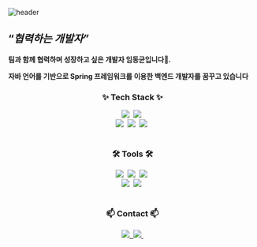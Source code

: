 
![header](https://capsule-render.vercel.app/api?type=Rounded&color=timeGradient&text=Welcome%20to%20DongKyun's%20GitHub%20👋&animation=twinkling&fontSize=30&fontAlignY=40&fontAlign=70&height=250)

## **“*협력하는 개발자”***

**팀과 함께 협력하며 성장하고 싶은 개발자 임동균입니다🌱.**

**자바 언어를 기반으로 Spring 프레임워크를 이용한 백엔드 개발자를 꿈꾸고 있습니다**

<h3 align="center">✨ Tech Stack ✨</h3>
<div align="center">
  <img src="https://img.shields.io/badge/Spring-6DB33F?style=for-the-badge&logo=Spring&logoColor=white" />&nbsp
  <img src="https://img.shields.io/badge/oracle-F80000?style=for-the-badge&logo=oracle&logoColor=white" />&nbsp
</div>

<div align="center">
  <img src="https://img.shields.io/badge/java-007396?style=for-the-badge&logo=java&logoColor=white"/>&nbsp
  <img src="https://img.shields.io/badge/JPA-59666C?style=for-the-badge&logo=hibernate&logoColor=white" />&nbsp
  <img src="https://img.shields.io/badge/MyBatis-A9225C?style=for-the-badge&logo=mybatis&logoColor=white" />&nbsp
</div>

<br>

<h3 align="center">🛠 Tools 🛠</h3>
<div align="center">
  <img src="https://img.shields.io/badge/git-F05033.svg?style=for-the-badge&logo=git&logoColor=white" />&nbsp
  <img src="https://img.shields.io/badge/github-181717.svg?style=for-the-badge&logo=github&logoColor=white" />&nbsp
  <img src="https://img.shields.io/badge/Notion-F3F3F3.svg?style=for-the-badge&logo=notion&logoColor=black" />&nbsp
</div>

<div align="center">
  <img src="https://img.shields.io/badge/eclipse-2C2255?style=for-the-badge&logo=eclipseide&logoColor=white" />&nbsp
  <img src="https://img.shields.io/badge/intellij-000000?style=for-the-badge&logo=intellijidea&logoColor=white" />&nbsp
</div>


<br>

<h3 align="center">📫 Contact 📫</h3>
<div align="center">
  <a href="https://imdongkyun.notion.site/6f48189d8cfe4d22b690a9b682fb33d7">
    <img src="https://img.shields.io/badge/Notion-F3F3F3.svg?style=for-the-badge&logo=notion&logoColor=black" />&nbsp
  </a>
  <a href="mailto:io030@naver.com">
    <img
      src="https://img.shields.io/badge/io030@naver.com-03C75A?style=for-the-badge&logo=naver&logoColor=white"/>&nbsp
  </a>
</div>
